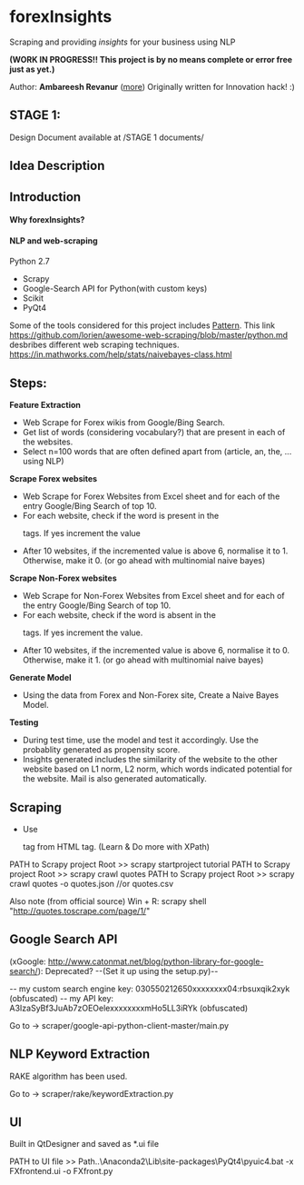 # forexInsights
Scraping and providing *insights* for your business using NLP

**(WORK IN PROGRESS!! This project is by no means complete or error free just as yet.)**

Author: **Ambareesh Revanur**  ([more](https://in.linkedin.com/in/ambareeshr))
Originally written for Innovation hack! :)

## STAGE 1: 
Design Document available at /STAGE 1 documents/

## Idea Description


## Introduction
#### Why forexInsights?
#### NLP and web-scraping
#### 

Python 2.7
* Scrapy
* Google-Search API for Python(with custom keys)
* Scikit
* PyQt4

Some of the tools considered for this project includes [Pattern](http://www.clips.ua.ac.be/pattern).
This link https://github.com/lorien/awesome-web-scraping/blob/master/python.md desbribes different web scraping techniques.
https://in.mathworks.com/help/stats/naivebayes-class.html

## Steps:  
**Feature Extraction**  
- Web Scrape for Forex wikis from Google/Bing Search. 
- Get list of words (considering vocabulary?) that are present in each of the websites.
- Select n=100 words that are often defined apart from (article, an, the, ... using NLP)

**Scrape Forex websites**
- Web Scrape for Forex Websites from Excel sheet and for each of the entry Google/Bing Search of top 10.
- For each website, check if the word is present in the <p> tags. If yes increment the value
- After 10 websites, if the incremented value is above 6, normalise it to 1. Otherwise, make it 0. (or go ahead with multinomial naive bayes)

**Scrape Non-Forex websites**
- Web Scrape for Non-Forex Websites from Excel sheet and for each of the entry Google/Bing Search of top 10.
- For each website, check if the word is absent in the <p> tags. If yes increment the value.
- After 10 websites, if the incremented value is above 6, normalise it to 0. Otherwise, make it 1. (or go ahead with multinomial naive bayes)

**Generate Model**
- Using the data from Forex and Non-Forex site, Create a Naive Bayes Model.

**Testing**
- During test time, use the model and test it accordingly. Use the probablity generated as propensity score.
- Insights generated includes the similarity of the website to the other website based on L1 norm, L2 norm, which words indicated potential for the website. Mail is also generated automatically.


## Scraping
- Use <p> tag from HTML tag. (Learn & Do more with XPath)

PATH to Scrapy project Root >> scrapy startproject tutorial
PATH to Scrapy project Root >> scrapy crawl quotes
PATH to Scrapy project Root >> scrapy crawl quotes -o quotes.json  //or quotes.csv


Also note (from official source) 
Win + R: scrapy shell "http://quotes.toscrape.com/page/1/"

## Google Search API
(xGoogle: http://www.catonmat.net/blog/python-library-for-google-search/): Deprecated?
--(Set it up using the setup.py)--

-- my custom search engine key: 030550212650xxxxxxxx04:rbsuxqik2xyk (obfuscated)
-- my API key: A3IzaSyBf3JuAb7zOEOelexxxxxxxxmHo5LL3iRYk (obfuscated)

Go to -> scraper/google-api-python-client-master/main.py

## NLP Keyword Extraction
RAKE algorithm has been used.

Go to -> scraper/rake/keywordExtraction.py

## UI
Built in QtDesigner and saved as *.ui file

PATH to UI file >> Path..\Anaconda2\Lib\site-packages\PyQt4\pyuic4.bat -x FXfrontend.ui -o FXfront.py

